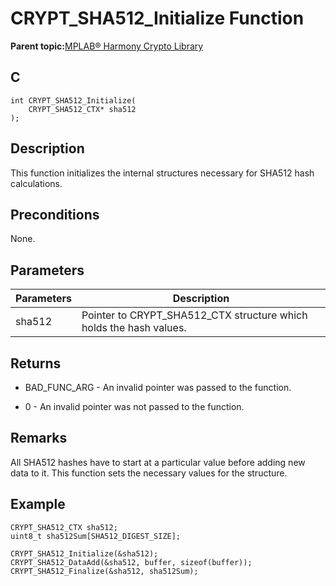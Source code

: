 # CRYPT\_SHA512\_Initialize Function

**Parent topic:**[MPLAB® Harmony Crypto Library](GUID-20F7C343-23D4-42D9-B8C2-A97D4D0EE5CD.md)

## C

```
int CRYPT_SHA512_Initialize(
    CRYPT_SHA512_CTX* sha512
);
```

## Description

This function initializes the internal structures necessary for SHA512 hash calculations.

## Preconditions

None.

## Parameters

|Parameters|Description|
|----------|-----------|
|sha512|Pointer to CRYPT\_SHA512\_CTX structure which holds the hash values.|

## Returns

-   BAD\_FUNC\_ARG - An invalid pointer was passed to the function.

-   0 - An invalid pointer was not passed to the function.


## Remarks

All SHA512 hashes have to start at a particular value before adding new data to it. This function sets the necessary values for the structure.

## Example

```
CRYPT_SHA512_CTX sha512;
uint8_t sha512Sum[SHA512_DIGEST_SIZE];

CRYPT_SHA512_Initialize(&sha512);
CRYPT_SHA512_DataAdd(&sha512, buffer, sizeof(buffer));
CRYPT_SHA512_Finalize(&sha512, sha512Sum);
```

